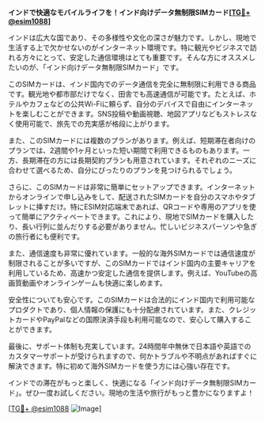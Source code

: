 **インドで快適なモバイルライフを！インド向けデータ無制限SIMカード[[TG💪+ @esim1088](https://t.me/s/esim1088)]**

インドは広大な国であり、その多様性や文化の深さが魅力です。しかし、現地で生活する上で欠かせないのがインターネット環境です。特に観光やビジネスで訪れる方々にとって、安定した通信環境はとても重要です。そんな方にオススメしたいのが、「インド向けデータ無制限SIMカード」です。

このSIMカードは、インド国内でのデータ通信を完全に無制限に利用できる商品です。観光地や都市部だけでなく、田舎でも高速通信が可能です。たとえば、ホテルやカフェなどの公共Wi-Fiに頼らず、自分のデバイスで自由にインターネットを楽しむことができます。SNS投稿や動画視聴、地図アプリなどもストレスなく使用可能で、旅先での充実感が格段に上がります。

また、このSIMカードには複数のプランがあります。例えば、短期滞在者向けのプランでは、2週間や1ヶ月といった短い期間で利用できるものもあります。一方、長期滞在の方には長期契約プランも用意されています。それぞれのニーズに合わせて選べるため、自分にぴったりのプランを見つけられるでしょう。

さらに、このSIMカードは非常に簡単にセットアップできます。インターネットからオンラインで申し込みをして、配送されたSIMカードを自分のスマホやタブレットに挿すだけ。特にESIM対応端末であれば、QRコードや専用のアプリを使って簡単にアクティベートできます。これにより、現地でSIMカードを購入したり、長い行列に並んだりする必要がありません。忙しいビジネスパーソンや急ぎの旅行者にも便利です。

また、通信速度も非常に優れています。一般的な海外SIMカードでは通信速度が制限されることが多いですが、このSIMカードではインド国内の主要キャリアを利用しているため、高速かつ安定した通信を提供します。例えば、YouTubeの高画質動画やオンラインゲームも快適に楽しめます。

安全性についても安心です。このSIMカードは合法的にインド国内で利用可能なプロダクトであり、個人情報の保護にも十分配慮されています。また、クレジットカードやPayPalなどの国際決済手段も利用可能なので、安心して購入することができます。

最後に、サポート体制も充実しています。24時間年中無休で日本語や英語でのカスタマーサポートが受けられますので、何かトラブルや不明点があればすぐに解決できます。特に初めて海外SIMカードを使う方には心強い存在です。

インドでの滞在がもっと楽しく、快適になる「インド向けデータ無制限SIMカード」。ぜひ一度お試しください。現地の生活や旅行がもっと豊かになりますよ！

[[TG💪+ @esim1088](https://t.me/s/esim1088) ![Image](https://i.postimg.cc/Y0z9fWf4/image.png)]
